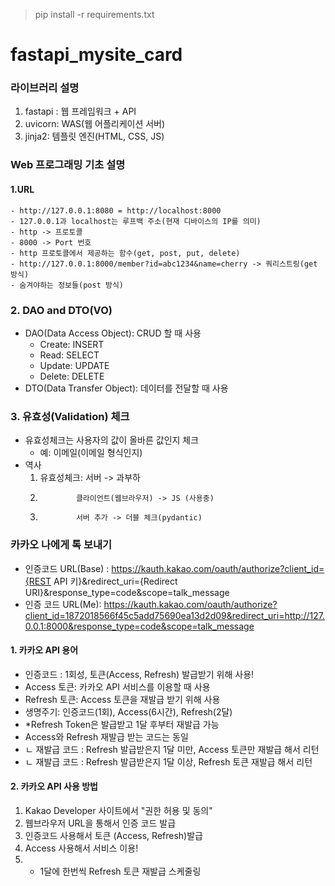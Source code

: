 > pip install -r requirements.txt

# fastapi_mysite_card

### 라이브러리 설명

1. fastapi : 웹 프레임워크 + API
2. uvicorn: WAS(웹 어플리케이션 서버)
3. jinja2: 템플릿 엔진(HTML, CSS, JS)

### Web 프로그래밍 기초 설명

#### 1.URL

    - http://127.0.0.1:8080 = http://localhost:8000
    - 127.0.0.1과 localhost는 루프백 주소(현재 디바이스의 IP를 의미)
    - http -> 프로토콜
    - 8000 -> Port 번호
    - http 프로토콜에서 제공하는 함수(get, post, put, delete)
    - http://127.0.0.1:8000/member?id=abc1234&name=cherry -> 쿼리스트링(get 방식)
    - 숨겨야하는 정보들(post 방식)

### 2. DAO and DTO(VO)

- DAO(Data Access Object): CRUD 할 때 사용
  - Create: INSERT
  - Read: SELECT
  - Update: UPDATE
  - Delete: DELETE
- DTO(Data Transfer Object): 데이터를 전달할 때 사용

### 3. 유효성(Validation) 체크

- 유효성체크는 사용자의 값이 올바른 값인지 체크
  - 예: 이메일(이메일 형식인지)
- 역사
  1.  유효성체크: 서버 -> 과부하
  2.             클라이언트(웹브라우저) -> JS (사용중)
  3.             서버 추가 -> 더블 체크(pydantic)

### 카카오 나에게 톡 보내기

- 인증코드 URL(Base) : https://kauth.kakao.com/oauth/authorize?client_id={REST API 키}&redirect_uri={Redirect URI}&response_type=code&scope=talk_message
- 인증 코드 URL(Me): https://kauth.kakao.com/oauth/authorize?client_id=1872018566f45c5add75690ea13d2d09&redirect_uri=http://127.0.0.1:8000&response_type=code&scope=talk_message

#### 1. 카카오 API 용어

- 인증코드 : 1회성, 토큰(Access, Refresh)
  발급받기 위해 사용!
- Access 토큰: 카카오 API 서비스를 이용할 때 사용
- Refresh 토큰: Access 토큰을 재발급 받기 위해 사용
- 생명주기: 인증코드(1회), Access(6시간), Refresh(2달)
- \*Refresh Token은 발급받고 1달 후부터 재발급 가능
- Access와 Refresh 재발급 받는 코드는 동일
- ㄴ 재발급 코드 : Refresh 발급받은지 1달 미만, Access 토큰만 재발급 해서 리턴
- ㄴ 재발급 코드 : Refresh 발급받은지 1달 이상, Refresh 토큰 재발급 해서 리턴

#### 2. 카카오 API 사용 방법

1. Kakao Developer 사이트에서 "권한 허용 및 동의"
2. 웹브라우저 URL을 통해서 인증 코드 발급
3. 인증코드 사용해서 토큰 (Access, Refresh)발급
4. Access 사용해서 서비스 이용!
5. - 1달에 한번씩 Refresh 토큰 재발급 스케줄링
